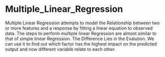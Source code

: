 # Multiple_Linear_Regression
Multiple Linear Regression attempts to model the Relationship between two or more features and a response by fitting a linear equation to observed data. The steps to perform multiple linear Regression are almost similar to that of simple linear Regression. The Difference Lies in the Evalution. We can use it to find out which factor has the highest impact on the predicted output and now different variable relate to each other.
